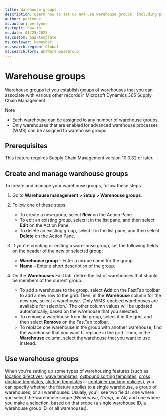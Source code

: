 ```yaml
---
title: Warehouse groups
description: Learn how to set up and use warehouse groups, including prerequisites and a step-by-step process for creating and managing warehouse groups.
author: perlynne
ms.author: perlynne
ms.topic: how-to
ms.date: 01/25/2023
ms.custom: bap-template
ms.reviewer: kamaybac
ms.search.region: Global
ms.search.form: WhsWarehouseGroup
---
```


# Warehouse groups

Warehouse groups let you establish groups of warehouses that you can associate with various other records in Microsoft Dynamics 365 Supply Chain Management.

> [!NOTE]
>
> - Each warehouse can be assigned to any number of warehouse groups.
> - Only warehouses that are enabled for advanced warehouse processes (WMS) can be assigned to warehouse groups.

## Prerequisites

This feature requires Supply Chain Management version 10.0.32 or later.

## Create and manage warehouse groups

To create and manage your warehouse groups, follow these steps.

1. Go to **Warehouse management \> Setup \> Warehouse groups**.
1. Follow one of these steps:

    - To create a new group, select **New** on the Action Pane.
    - To edit an existing group, select it in the list pane, and then select **Edit** on the Action Pane.
    - To delete an existing group, select it in the list pane, and then select **Delete** on the Action Pane.

1. If you're creating or editing a warehouse group, set the following fields on the header of the new or selected group:

    - **Warehouse group** – Enter a unique name for the group.
    - **Name** – Enter a short description of the group.

1. On the **Warehouses** FastTab, define the list of warehouses that should be members of the current group.

    - To add a warehouse to the group, select **Add** on the FastTab toolbar to add a new row to the grid. Then, in the **Warehouse** column for the new row, select a warehouse. (Only WMS-enabled warehouses are available for selection.) The other column values will be updated automatically, based on the warehouse that you selected.
    - To remove a warehouse from the group, select it in the grid, and then select **Remove** on the FastTab toolbar.
    - To replace one warehouse in the group with another warehouse, find the warehouse that you want to replace in the grid. Then, in the **Warehouse** column, select the warehouse that you want to use instead.

## Use warehouse groups

When you're setting up some types of warehousing features (such as [location directives](create-location-directive.md), [wave templates](wave-templates.md), [outbound sorting templates](outbound-sorting.md), [cross docking templates](planned-cross-docking.md), [slotting templates](warehouse-slotting.md) or [container packing policies](packing-containers.md)), you can specify whether the feature applies to a single warehouse, a group of warehouses, or all warehouses. Usually, you'll see two fields: one where you select the warehouse scope (*Warehouse*, *Group*, or *All*) and one where you make a selection, based on that scope (a single warehouse ID, a warehouse group ID, or all warehouses).
